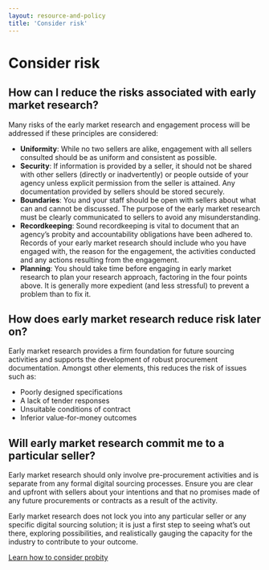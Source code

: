 ```yaml
---
layout: resource-and-policy
title: 'Consider risk'
---
```


# Consider risk

## How can I reduce the risks associated with early market research?

Many risks of the early market research and engagement process will be addressed if these principles are considered:

- **Uniformity**: While no two sellers are alike, engagement with all sellers consulted should be as uniform and consistent as possible.
- **Security**: If information is provided by a seller, it should not be shared with other sellers (directly or inadvertently) or people outside of your agency unless explicit permission from the seller is attained. Any documentation provided by sellers should be stored securely.
- **Boundaries**: You and your staff should be open with sellers about what can and cannot be discussed. The purpose of the early market research must be clearly communicated to sellers to avoid any misunderstanding.
- **Recordkeeping**: Sound recordkeeping is vital to document that an agency’s probity and accountability obligations have been adhered to. Records of your early market research should include who you have engaged with, the reason for the engagement, the activities conducted and any actions resulting from the engagement.
- **Planning**: You should take time before engaging in early market research to plan your research approach, factoring in the four points above. It is generally more expedient (and less stressful) to prevent a problem than to fix it.

## How does early market research reduce risk later on?

Early market research provides a firm foundation for future sourcing activities and supports the development of robust procurement documentation. Amongst other elements, this reduces the risk of issues such as:

- Poorly designed specifications
- A lack of tender responses
- Unsuitable conditions of contract
- Inferior value-for-money outcomes

## Will early market research commit me to a particular seller?

Early market research should only involve pre-procurement activities and is separate from any formal digital sourcing processes. Ensure you are clear and upfront with sellers about your intentions and that no promises made of any future procurements or contracts as a result of the activity.

Early market research does not lock you into any particular seller or any specific digital sourcing solution; it is just a first step to seeing what’s out there, exploring possibilities, and realistically gauging the capacity for the industry to contribute to your outcome.

[Learn how to consider probity](/buyer/resources-and-policies/consider-probity)
